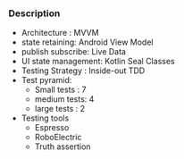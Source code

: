 ### Description
 - Architecture : MVVM
 - state retaining: Android View Model
 - publish subscribe: Live Data
 - UI state management: Kotlin Seal Classes
 - Testing Strategy : Inside-out TDD
 - Test pyramid:
     - Small tests : 7
     - medium tests: 4
     - large tests : 2
 - Testing tools
     - Espresso
     - RoboElectric
     - Truth assertion

